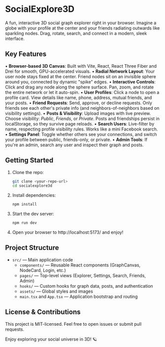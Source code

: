 # SocialExplore3D

A fun, interactive 3D social graph explorer right in your browser. Imagine a globe with your profile at the center and your friends radiating outwards like sparkling nodes. Drag, rotate, search, and connect in a modern, sleek interface.

## Key Features

• **Browser-based 3D Canvas**: Built with Vite, React, React Three Fiber and Drei for smooth, GPU-accelerated visuals.
• **Radial Network Layout**: Your user node stays fixed at the center. Friend nodes sit on an invisible sphere around you, connected by dynamic "spike" edges.
• **Interactive Controls**: Click and drag any node along the sphere surface. Pan, zoom, and rotate the entire network or let it auto-spin.
• **User Profiles**: Click a node to open a profile card. View details like name, phone, address, mutual friends, and your posts.
• **Friend Requests**: Send, approve, or decline requests. Only friends see each other's private info (and neighbors-of-neighbors based on visibility settings).
• **Posts & Visibility**: Upload images with live preview. Choose visibility: _Public_, _Friends_, or _Private_. Posts and friendships persist in localStorage, so they survive page reloads.
• **Search Users**: Live-filter by name, respecting profile visibility rules. Works like a mini Facebook search.
• **Settings Panel**: Toggle whether others see your connections, and switch your profile between public, friends-only, or private.
• **Admin Tools**: If you're an admin, search any user and inspect their graph and posts.

## Getting Started

1. Clone the repo:
   ```bash
   git clone <your-repo-url>
   cd socialexplore3d
   ```
2. Install dependencies:
   ```bash
   npm install
   ```
3. Start the dev server:
   ```bash
   npm run dev
   ```
4. Open your browser to http://localhost:5173/ and enjoy!

## Project Structure

- `src/` — Main application code
  - `components/` — Reusable React components (GraphCanvas, NodeCard, Login, etc.)
  - `pages/` — Top-level views (Explorer, Settings, Search, Friends, Admin)
  - `hooks/` — Custom hooks for graph data, posts, and authentication
  - `assets/` — Global styles and images
  - `main.tsx` and `App.tsx` — Application bootstrap and routing

## License & Contributions

This project is MIT-licensed. Feel free to open issues or submit pull requests.

Enjoy exploring your social universe in 3D! 🪐
